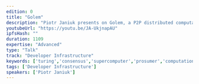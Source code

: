 ```yaml
---
edition: 0
title: "Golem"
description: "Piotr Janiuk presents on Golem, a P2P distributed computation network running on top of Ethereum."
youtubeUrl: "https://youtu.be/JA-UkjnapAU"
ipfsHash: ""
duration: 1109
expertise: "Advanced"
type: "Talk"
track: "Developer Infrastructure"
keywords: ['turing','consensus','supercomputer','prosumer','computational','power','distributed','share','rendering','p2p','saas']
tags: ['Developer Infrastructure']
speakers: ['Piotr Janiuk']
---
```

